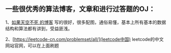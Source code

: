 ## 一些很优秀的算法博客，文章和进行过答题的OJ：
1、[如果天空不死 的博客](https://www.cnblogs.com/skywang12345/) 写的很好，很多配图，通俗易懂，基本上所有基本的数据结构和算法都有讲到，受益匪浅。

2、[https://leetcode-cn.com/problemset/all/](leetcode中国) leetcode的中文网站官网，可以在上面刷题
